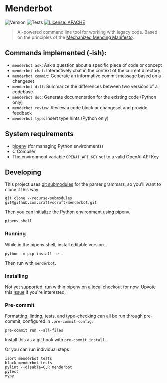 # Menderbot
![Version](https://img.shields.io/badge/version-0.0.1-blue.svg?cacheSeconds=2592000)
![Tests](https://github.com/craftvscruft/menderbot/actions/workflows/ci.yml/badge.svg?branch=main)
[![License: APACHE](https://img.shields.io/github/license/craftvscruft/menderbot)](https://github.com/craftvscruft/menderbot/blob/main/LICENSE)

> AI-powered command line tool for working with legacy code. Based on the principles of the [Mechanized Mending Manifesto](https://mender.ai/docs/intro).

## Commands implemented (-ish):

* `menderbot ask`: Ask a question about a specific piece of code or concept
* `menderbot chat`: Interactively chat in the context of the current directory
* `menderbot commit`: Generate an informative commit message based on a changeset
* `menderbot diff`: Summarize the differences between two versions of a codebase
* `menderbot doc`: Generate documentation for the existing code (Python only)
* `menderbot review`: Review a code block or changeset and provide feedback
* `menderbot type`: Insert type hints (Python only)


## System requirements

* [pipenv](https://pipenv.pypa.io/en/latest/) (for managing Python environments)
* C Compiler
* The environment variable `OPENAI_API_KEY` set to a valid OpenAI API Key.

## Developing

This project uses [git submodules](https://git-scm.com/book/en/v2/Git-Tools-Submodules) for the parser grammars, so you'll want to clone it this way.

```
git clone --recurse-submodules git@github.com:craftvscruft/menderbot.git
```

Then you can initialize the Python environment using pipenv.

```
pipenv shell
```
### Running

While in the pipenv shell, install editable version.
```
python -m pip install -e .
```

Then run with `menderbot`.

### Installing

Not yet supported, run within pipenv on a local checkout for now. Upvote this [issue](https://github.com/craftvscruft/menderbot/issues/1) if you're interested.

### Pre-commit

Formatting, linting, tests, and type-checking can all be run through pre-commit, configured in `.pre-commit-config`.

```
pre-commit run --all-files
```

Install this as a git hook with `pre-commit install`.

Or you can run individual steps

```
isort menderbot tests
black menderbot tests
pylint --disable=C,R menderbot
pytest
mypy
```